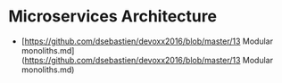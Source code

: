# Microservices Architecture

* [https://github.com/dsebastien/devoxx2016/blob/master/13 Modular monoliths.md](https://github.com/dsebastien/devoxx2016/blob/master/13 Modular monoliths.md)



